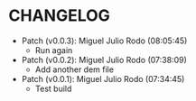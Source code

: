 # CHANGELOG

- Patch (v0.0.3): Miguel Julio Rodo (08:05:45)
  - Run again
- Patch (v0.0.2): Miguel Julio Rodo (07:38:09)
  - Add another dem file
- Patch (v0.0.1): Miguel Julio Rodo (07:34:45)
  - Test build

